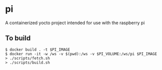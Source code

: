 # pi

A containerized yocto project intended for use with the raspberry pi

## To build

    $ docker build . -t $PI_IMAGE
    $ docker run -it -w /ws -v $(pwd):/ws -v $PI_VOLUME:/ws/pi $PI_IMAGE
    > ./scripts/fetch.sh
    > ./scripts/build.sh
